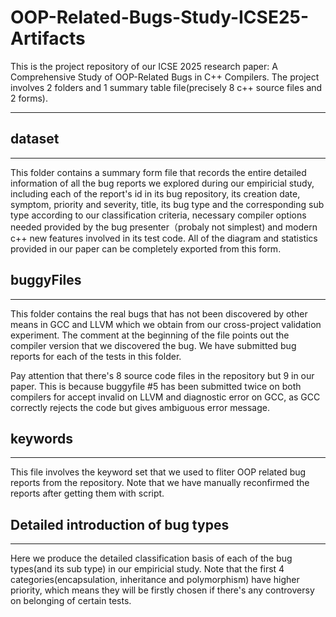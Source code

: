 # OOP-Related-Bugs-Study-ICSE25-Artifacts
This is the project repository of our ICSE 2025 research paper: A Comprehensive Study of OOP-Related Bugs in C++ Compilers.
The project involves 2 folders and 1 summary table file(precisely 8 c++ source files and 2 forms).

---

## dataset

---
This folder contains a summary form file that records the entire detailed information of all the bug reports we explored during our empiricial study, including each of the report's id in its bug repository, its creation date, symptom, priority and severity, title, its bug type and the corresponding sub type according to our classification criteria, necessary compiler options needed provided by the bug presenter（probaly not simplest) and modern c++ new features involved in its test code. All of the diagram and statistics provided in our paper can be completely exported from this form.


## buggyFiles

---

This folder contains the real bugs that has not been discovered by other means in GCC and LLVM which we obtain from our cross-project validation experiment. The comment at the beginning of the file points out the compiler version that we discovered the bug. We have submitted bug reports for each of the tests in this folder.

Pay attention that there's 8 source code files in the repository but 9 in our paper. This is because buggyfile #5 has been submitted twice on both compilers for accept invalid on LLVM and diagnostic error on GCC, as GCC correctly rejects the code but gives ambiguous error message.


## keywords
---
This file involves the keyword set that we used to fliter OOP related bug reports from the repository. Note that we have manually reconfirmed the reports after getting them with script.


## Detailed introduction of bug types
---
Here we produce the detailed classification basis of each of the bug types(and its sub type) in our empiricial study. Note that the first 4 categories(encapsulation, inheritance and polymorphism) have higher priority, which means they will be firstly chosen if there's any controversy on belonging of certain tests.

